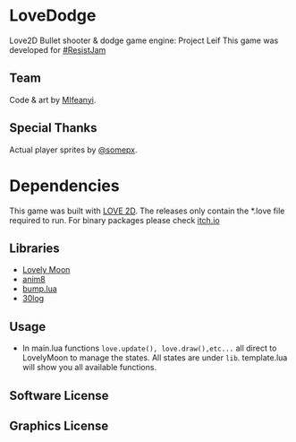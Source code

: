 # LoveDodge
Love2D Bullet shooter &amp;  dodge game engine: Project Leif
This game was developed for [#ResistJam](https://itch.io/jam/resistjam)

## Team
Code & art by [MIfeanyi](https://twitter.com/Galatic8bit). 

## Special Thanks
Actual player sprites by [@somepx](https://twitter.com/somepx).

# Dependencies
This game was built with [LOVE 2D](https://www.love2d.org/). The releases only contain the *.love file required to run. For binary packages please check [itch.io]()

## Libraries
* [Lovely Moon](https://love2d.org/forums/viewtopic.php?f=5&t=38702)
* [anim8]()
* [bump.lua](https://github.com/kikito/bump.lua/)
* [30log]()

## Usage
* In main.lua functions `love.update(), love.draw(),etc...` all direct to LovelyMoon to manage the states. All states are under `lib`. template.lua will show you all available functions.
## Software License
## Graphics License